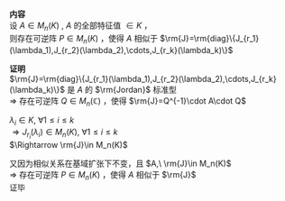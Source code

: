 **内容**  
设 $A\in M_n(K)$ ,  $A$ 的全部特征值 $\in K$ ，  
则存在可逆阵 $P\in M_n(K)$ ，使得 $A$ 相似于 $\rm{J}=\rm{diag}\{J_{r_1}(\lambda_1),J_{r_2}(\lambda_2),\cdots,J_{r_k}(\lambda_k)\}$  
  
**证明**  
 $\rm{J}=\rm{diag}\{J_{r_1}(\lambda_1),J_{r_2}(\lambda_2),\cdots,J_{r_k}(\lambda_k)\}$ 是 $A$ 的 $\rm{Jordan}$ 标准型  
 $\Rightarrow$ 存在可逆阵 $Q\in M_n(\mathbb{C})$ ，使得 $\rm{J}=Q^{-1}\cdot A\cdot Q$  
  
 $\lambda_i\in K,\ \forall 1\le i\le k$  
 $\Rightarrow J_{r_i}(\lambda_i)\in M_n(K),\ \forall 1\le i\le k$  
 $\Rightarrow \rm{J}\in M_n(K)$  
  
又因为相似关系在基域扩张下不变，且 $A,\ \rm{J}\in M_n(K)$  
 $\Rightarrow$ 存在可逆阵 $P\in M_n(K)$ ，使得 $A$ 相似于 $\rm{J}$  
证毕  
